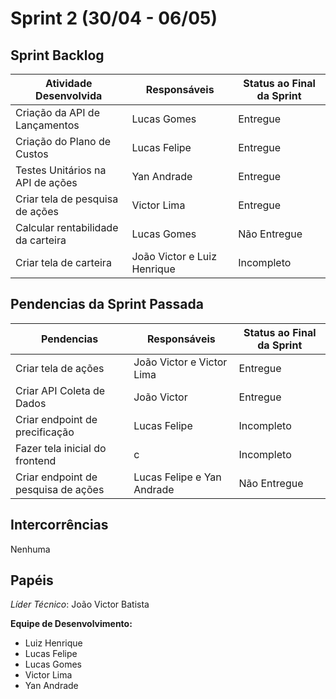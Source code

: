 # Sprint 2 (30/04 - 06/05)

## Sprint Backlog

| Atividade Desenvolvida | Responsáveis     | Status ao Final da Sprint
| --------- | --------------------------------- |---------------------- |
| Criação da API de Lançamentos | Lucas Gomes | Entregue
| Criação do Plano de Custos | Lucas Felipe | Entregue
| Testes Unitários na API de ações | Yan Andrade | Entregue
| Criar tela de pesquisa de ações | Victor Lima | Entregue
| Calcular rentabilidade da carteira | Lucas Gomes | Não Entregue
| Criar tela de carteira | João Victor e Luiz Henrique | Incompleto


## Pendencias da Sprint Passada

| Pendencias | Responsáveis     | Status ao Final da Sprint
| --------- | --------------------------------- |---------------------- |
| Criar tela de ações | João Victor e Victor Lima | Entregue
| Criar API Coleta de Dados | João Victor | Entregue
| Criar endpoint de precificação | Lucas Felipe | Incompleto
| Fazer tela inicial do frontend | c | Incompleto
| Criar endpoint de pesquisa de ações | Lucas Felipe e Yan Andrade | Não Entregue

## Intercorrências
<!-- Área reservada ao líder técnico -->

Nenhuma


## Papéis

*Líder Técnico*: João Victor Batista

**Equipe de Desenvolvimento:**
- Luiz Henrique
- Lucas Felipe
- Lucas Gomes
- Victor Lima
- Yan Andrade
